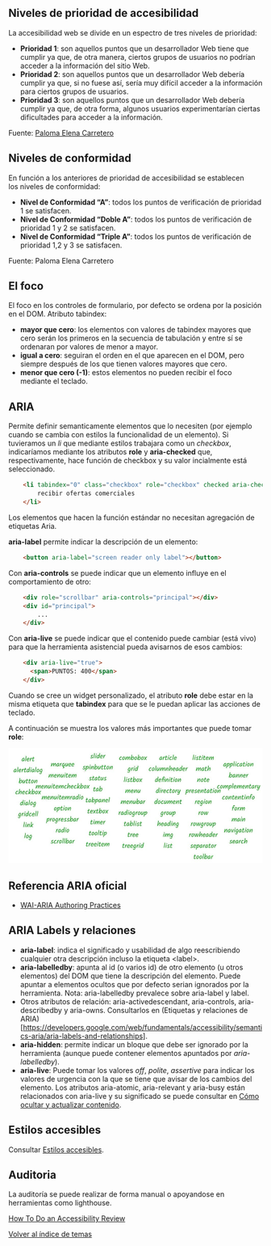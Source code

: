 

## Niveles de prioridad de accesibilidad
La accesibilidad web se divide en un espectro de tres niveles de prioridad:

- **Prioridad 1**: son aquellos puntos que un desarrollador Web tiene que cumplir ya que, de otra manera, ciertos grupos de usuarios no podrían acceder a la información del sitio Web.
- **Prioridad 2**: son aquellos puntos que un desarrollador Web debería cumplir ya que, si no fuese así, sería muy difícil acceder a la información para ciertos grupos de usuarios.
- **Prioridad 3**: son aquellos puntos que un desarrollador Web debería cumplir ya que, de otra forma, algunos usuarios experimentarían ciertas dificultades para acceder a la información.

Fuente: [Paloma Elena Carretero](https://www.linkedin.com/in/paloma-elena-design/)

## Niveles de conformidad
En función a los anteriores de prioridad de accesibilidad se establecen los niveles de conformidad:

- **Nivel de Conformidad “A”**: todos los puntos de verificación de prioridad 1 se satisfacen.
- **Nivel de Conformidad “Doble A”**: todos los puntos de verificación de prioridad 1 y 2 se satisfacen.
- **Nivel de Conformidad “Triple A”**: todos los puntos de verificación de prioridad 1,2 y 3 se satisfacen.

Fuente: Paloma Elena Carretero

## El foco
El foco en los controles de formulario, por defecto se ordena por la posición en el DOM.
Atributo tabindex:
- **mayor que cero**: los elementos con valores de tabindex mayores que cero serán los primeros en la secuencia de tabulación y entre sí se ordenaran por valores de menor a mayor.
- **igual a cero**: seguiran el orden en el que aparecen  en el DOM, pero siempre después de los que tienen valores mayores que cero.
- **menor que cero (-1)**: estos elementos no pueden recibir el foco mediante el teclado.

## ARIA

Permite definir semanticamente elementos que lo necesiten (por ejemplo cuando se cambia con estilos la funcionalidad de un elemento). Si tuvieramos un *li* que mediante estilos trabajara como un *checkbox*, indicaríamos mediante los atributos **role** y **aria-checked** que, respectivamente, hace función de checkbox y su valor incialmente está seleccionado.

```html
    <li tabindex="0" class="checkbox" role="checkbox" checked aria-checked="true">
        recibir ofertas comerciales
    </li>
```

Los elementos que hacen la función estándar no necesitan agregación de etiquetas Aria.

**aria-label** permite indicar la descripción de un elemento:

```html
    <button aria-label="screen reader only label"></button>
```

Con **aria-controls** se puede indicar que un elemento influye en el comportamiento de otro:

```html
    <div role="scrollbar" aria-controls="principal"></div>
    <div id="principal">
        ...
    </div>
```

Con **aria-live** se puede indicar que el contenido puede cambiar (está vivo) para que la herramienta asistencial pueda avisarnos de esos cambios:

```html
    <div aria-live="true">
      <span>PUNTOS: 400</span>
    </div>
```

Cuando se cree un widget personalizado, el atributo **role** debe estar en la misma etiqueta que **tabindex** para que se le puedan aplicar las acciones de teclado.

A continuación se muestra los valores más importantes que puede tomar **role**:

![Listado de aria roles](./img/aria-roles.jpg)

## Referencia ARIA oficial

- [WAI-ARIA Authoring Practices](https://www.w3.org/TR/wai-aria-practices-1.1/)
## ARIA Labels y relaciones

- **aria-label**: indica el significado y usabilidad de algo reescribiendo cualquier otra descripción incluso la etiqueta \<label>.
- **aria-labelledby**: apunta al id (o varios id) de otro elemento (u otros elementos) del DOM que tiene la descripción del elemento. Puede apuntar a elementos ocultos que por defecto serian ignorados por la herramienta. Nota: aria-labelledby prevalece sobre aria-label y label.
- Otros atributos de relación: aria-activedescendant, aria-controls, aria-describedby y aria-owns. Consultarlos en (Etiquetas y relaciones de ARIA)[https://developers.google.com/web/fundamentals/accessibility/semantics-aria/aria-labels-and-relationships].
- **aria-hidden**: permite indicar un bloque que debe ser ignorado por la herramienta (aunque puede contener elementos apuntados por *aria-labelledby*).
- **aria-live**: Puede tomar los valores *off*, *polite*, *assertive* para indicar los valores de urgencia con la que se tiene que avisar de los cambios del elemento. Los atributos aria-atomic, aria-relevant y aria-busy están relacionados con aria-live y su significado se puede consultar en [Cómo ocultar y actualizar contenido](https://developers.google.com/web/fundamentals/accessibility/semantics-aria/hiding-and-updating-content).

## Estilos accesibles
Consultar [Estilos accesibles](https://developers.google.com/web/fundamentals/accessibility/accessible-styles).

## Auditoria
La auditoría se puede realizar de forma manual o apoyandose en herramientas como lighthouse.

[How To Do an Accessibility Review](https://developers.google.com/web/fundamentals/accessibility/how-to-review)

[Volver al índice de temas](../../README.md)
